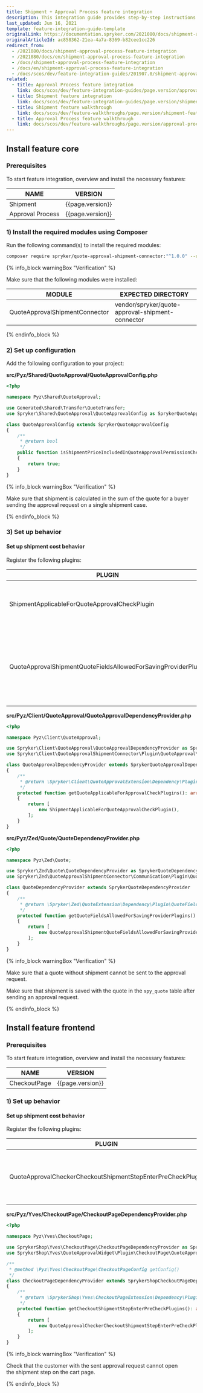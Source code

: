 ```yaml
---
title: Shipment + Approval Process feature integration
description: This integration guide provides step-by-step instructions on integrating Shipment and Approval Process connector in Spryker Commerce OS.
last_updated: Jun 16, 2021
template: feature-integration-guide-template
originalLink: https://documentation.spryker.com/2021080/docs/shipment-approval-process-feature-integration
originalArticleId: ac858362-21ea-4a7a-8369-b82cee1cc226
redirect_from:
  - /2021080/docs/shipment-approval-process-feature-integration
  - /2021080/docs/en/shipment-approval-process-feature-integration
  - /docs/shipment-approval-process-feature-integration
  - /docs/en/shipment-approval-process-feature-integration
  - /docs/scos/dev/feature-integration-guides/201907.0/shipment-approval-process-feature-integration.html
related:
  - title: Approval Process feature integration
    link: docs/scos/dev/feature-integration-guides/page.version/approval-process-feature-integration.html
  - title: Shipment feature integration
    link: docs/scos/dev/feature-integration-guides/page.version/shipment-feature-integration.html
  - title: Shipment feature walkthrough
    link: docs/scos/dev/feature-walkthroughs/page.version/shipment-feature-walkthrough/shipment-feature-walkthrough.html
  - title: Approval Process feature walkthrough
    link: docs/scos/dev/feature-walkthroughs/page.version/approval-process-feature-walkthrough.html
---
```


## Install feature core

### Prerequisites

To start feature integration, overview and install the necessary features:

| NAME | VERSION |
| --- | --- |
| Shipment | {{page.version}} |
| Approval Process | {{page.version}} |

### 1) Install the required modules using Composer

Run the following command(s) to install the required modules:

```bash
composer require spryker/quote-approval-shipment-connector:"^1.0.0" --update-with-dependencies
```
{% info_block warningBox "Verification" %}

Make sure that the following modules were installed:

| MODULE | EXPECTED DIRECTORY |
| --- | --- |
| QuoteApprovalShipmentConnector | vendor/spryker/quote-approval-shipment-connector |

{% endinfo_block %}

### 2) Set up configuration

Add the following configuration to your project:

**src/Pyz/Shared/QuoteApproval/QuoteApprovalConfig.php**

```php
<?php

namespace Pyz\Shared\QuoteApproval;

use Generated\Shared\Transfer\QuoteTransfer;
use Spryker\Shared\QuoteApproval\QuoteApprovalConfig as SprykerQuoteApprovalConfig;

class QuoteApprovalConfig extends SprykerQuoteApprovalConfig
{
    /**
     * @return bool
     */
    public function isShipmentPriceIncludedInQuoteApprovalPermissionCheck(): bool
    {
        return true;
    }
}
```

{% info_block warningBox "Verification" %}

Make sure that shipment is calculated in the sum of the quote for a buyer sending the approval request on a single shipment case.

{% endinfo_block %}

### 3) Set up behavior

#### Set up shipment cost behavior

Register the following plugins:

| PLUGIN | SPECIFICATION | PREREQUISITES | NAMESPACE |
| --- | --- | --- | --- |
| ShipmentApplicableForQuoteApprovalCheckPlugin | Checks if quote has all parameters required for shipment calculation. | None | Spryker\Client\QuoteApprovalShipmentConnector\Plugin\QuoteApproval |
| QuoteApprovalShipmentQuoteFieldsAllowedForSavingProviderPlugin | Gets the required shipment quote fields from the configuration if approval request is not canceled on a single shipment case. | None | Spryker\Zed\QuoteApprovalShipmentConnector\Communication\Plugin\Quote |

**src/Pyz/Client/QuoteApproval/QuoteApprovalDependencyProvider.php**

```php
<?php

namespace Pyz\Client\QuoteApproval;

use Spryker\Client\QuoteApproval\QuoteApprovalDependencyProvider as SprykerQuoteApprovalDependencyProvider;
use Spryker\Client\QuoteApprovalShipmentConnector\Plugin\QuoteApproval\ShipmentApplicableForQuoteApprovalCheckPlugin;

class QuoteApprovalDependencyProvider extends SprykerQuoteApprovalDependencyProvider
{
    /**
     * @return \Spryker\Client\QuoteApprovalExtension\Dependency\Plugin\QuoteApplicableForApprovalCheckPluginInterface[]
     */
    protected function getQuoteApplicableForApprovalCheckPlugins(): array
    {
        return [
            new ShipmentApplicableForQuoteApprovalCheckPlugin(),
        ];
    }
}
```

**src/Pyz/Zed/Quote/QuoteDependencyProvider.php**

```php
<?php

namespace Pyz\Zed\Quote;

use Spryker\Zed\Quote\QuoteDependencyProvider as SprykerQuoteDependencyProvider;
use Spryker\Zed\QuoteApprovalShipmentConnector\Communication\Plugin\Quote\QuoteApprovalShipmentQuoteFieldsAllowedForSavingProviderPlugin;

class QuoteDependencyProvider extends SprykerQuoteDependencyProvider
{
    /**
     * @return \Spryker\Zed\QuoteExtension\Dependency\Plugin\QuoteFieldsAllowedForSavingProviderPluginInterface[]
     */
    protected function getQuoteFieldsAllowedForSavingProviderPlugins(): array
    {
        return [
            new QuoteApprovalShipmentQuoteFieldsAllowedForSavingProviderPlugin(),
        ];
    }
}
```

{% info_block warningBox "Verification" %}

Make sure that a quote without shipment cannot be sent to the approval request.

Make sure that shipment is saved with the quote in the `spy_quote` table after sending an approval request.

{% endinfo_block %}

## Install feature frontend

### Prerequisites

To start feature integration, overview and install the necessary features:

| NAME | VERSION |
| --- | --- |
| CheckoutPage | {{page.version}} |

### 1) Set up behavior

#### Set up shipment cost behavior

Register the following plugins:

| PLUGIN | SPECIFICATION | PREREQUISITES | NAMESPACE |
| --- | --- | --- | --- |
|QuoteApprovalCheckerCheckoutShipmentStepEnterPreCheckPlugin| Checks if the quote approval status is approved or waiting on the shipment step of the checkout. |None | SprykerShop\Yves\QuoteApprovalWidget\Plugin\CheckoutPage|

**src/Pyz/Yves/CheckoutPage/CheckoutPageDependencyProvider.php**

```php
<?php

namespace Pyz\Yves\CheckoutPage;

use SprykerShop\Yves\CheckoutPage\CheckoutPageDependencyProvider as SprykerShopCheckoutPageDependencyProvider;
use SprykerShop\Yves\QuoteApprovalWidget\Plugin\CheckoutPage\QuoteApprovalCheckerCheckoutShipmentStepEnterPreCheckPlugin;

/**
 * @method \Pyz\Yves\CheckoutPage\CheckoutPageConfig getConfig()
 */
class CheckoutPageDependencyProvider extends SprykerShopCheckoutPageDependencyProvider
{
    /**
     * @return \SprykerShop\Yves\CheckoutPageExtension\Dependency\Plugin\CheckoutShipmentStepEnterPreCheckPluginInterface[]
     */
    protected function getCheckoutShipmentStepEnterPreCheckPlugins(): array
    {
        return [
            new QuoteApprovalCheckerCheckoutShipmentStepEnterPreCheckPlugin(),
        ];
    }
}
```

{% info_block warningBox "Verification" %}

Check that the customer with the sent approval request cannot open the shipment step on the cart page.

{% endinfo_block %}
